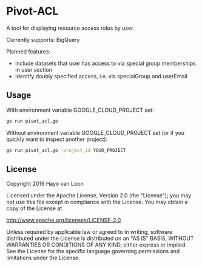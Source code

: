# Pivot-ACL
A tool for displaying resource access roles by user.

Currently supports: BigQuery

Planned features:
* include datasets that user has access to via special group memberships in user section
* identify doubly specified access, i.e. via specialGroup and userEmail


## Usage
With environment variable GOOGLE_CLOUD_PROJECT set:
```bash
go run pivot_acl.go
```

Without environment variable GOOGLE_CLOUD_PROJECT set (or if you quickly want to inspect another project):
```bash
go run pivot_acl.go -project_id YOUR_PROJECT
```

## License
Copyright 2019 Hayo van Loon

Licensed under the Apache License, Version 2.0 (the "License");
you may not use this file except in compliance with the License.
You may obtain a copy of the License at

   http://www.apache.org/licenses/LICENSE-2.0

Unless required by applicable law or agreed to in writing, software
distributed under the License is distributed on an "AS IS" BASIS,
WITHOUT WARRANTIES OR CONDITIONS OF ANY KIND, either express or implied.
See the License for the specific language governing permissions and
limitations under the License.